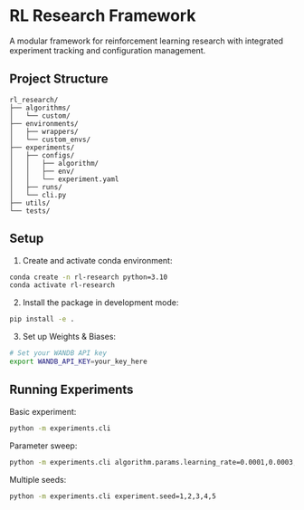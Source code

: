 # RL Research Framework

A modular framework for reinforcement learning research with integrated experiment tracking and configuration management.

## Project Structure
```
rl_research/
├── algorithms/
│   └── custom/
├── environments/
│   ├── wrappers/
│   └── custom_envs/
├── experiments/
│   ├── configs/
│   │   ├── algorithm/
│   │   ├── env/
│   │   └── experiment.yaml
│   ├── runs/
│   └── cli.py
├── utils/
└── tests/
```

## Setup

1. Create and activate conda environment:
```bash
conda create -n rl-research python=3.10
conda activate rl-research
```

2. Install the package in development mode:
```bash
pip install -e .
```

3. Set up Weights & Biases:
```bash
# Set your WANDB API key
export WANDB_API_KEY=your_key_here
```

## Running Experiments

Basic experiment:
```bash
python -m experiments.cli
```

Parameter sweep:
```bash
python -m experiments.cli algorithm.params.learning_rate=0.0001,0.0003,0.001
```

Multiple seeds:
```bash
python -m experiments.cli experiment.seed=1,2,3,4,5
``` 